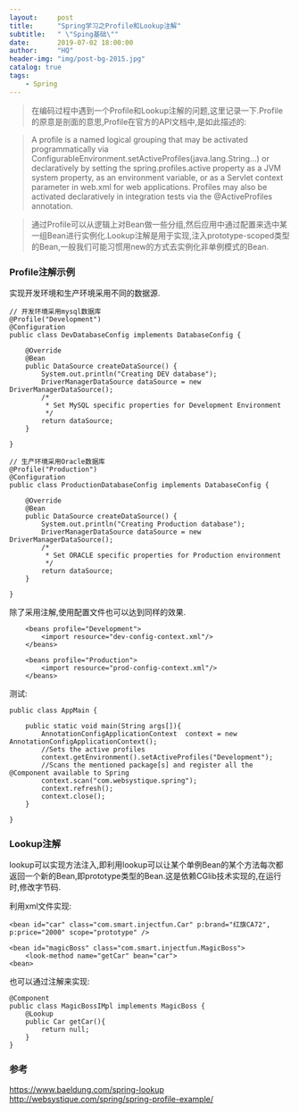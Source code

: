 ```yaml
---
layout:     post
title:      "Spring学习之Profile和Lookup注解"
subtitle:   " \"Sping基础\""
date:       2019-07-02 18:00:00
author:     "HQ"
header-img: "img/post-bg-2015.jpg"
catalog: true
tags:
    - Spring
---
```


>在编码过程中遇到一个Profile和Lookup注解的问题,这里记录一下.Profile的原意是剖面的意思,Profile在官方的API文档中,是如此描述的:

>A profile is a named logical grouping that may be activated programmatically via ConfigurableEnvironment.setActiveProfiles(java.lang.String...) or declaratively by setting the spring.profiles.active property as a JVM system property, as an environment variable, or as a Servlet context parameter in web.xml for web applications. Profiles may also be activated declaratively in integration tests via the @ActiveProfiles annotation.

>通过Profile可以从逻辑上对Bean做一些分组,然后应用中通过配置来选中某一组Bean进行实例化.Lookup注解是用于实现,注入prototype-scoped类型的Bean,一般我们可能习惯用new的方式去实例化非单例模式的Bean.

### Profile注解示例
实现开发环境和生产环境采用不同的数据源.
```
// 开发环境采用mysql数据库
@Profile("Development")
@Configuration
public class DevDatabaseConfig implements DatabaseConfig {
 
    @Override
    @Bean
    public DataSource createDataSource() {
        System.out.println("Creating DEV database");
        DriverManagerDataSource dataSource = new DriverManagerDataSource();
        /*
         * Set MySQL specific properties for Development Environment
         */
        return dataSource;
    }
 
}

// 生产环境采用Oracle数据库
@Profile("Production")
@Configuration
public class ProductionDatabaseConfig implements DatabaseConfig {
 
    @Override
    @Bean
    public DataSource createDataSource() {
        System.out.println("Creating Production database");
        DriverManagerDataSource dataSource = new DriverManagerDataSource();
        /*
         * Set ORACLE specific properties for Production environment
         */
        return dataSource;
    }
 
}
```

除了采用注解,使用配置文件也可以达到同样的效果.
```
    <beans profile="Development">
        <import resource="dev-config-context.xml"/>
    </beans>
 
    <beans profile="Production">
        <import resource="prod-config-context.xml"/>
    </beans>
```

测试:

```
public class AppMain {
     
    public static void main(String args[]){
        AnnotationConfigApplicationContext  context = new AnnotationConfigApplicationContext();
        //Sets the active profiles
        context.getEnvironment().setActiveProfiles("Development");
        //Scans the mentioned package[s] and register all the @Component available to Spring
        context.scan("com.websystique.spring"); 
        context.refresh();
        context.close();
    }
 
}
```

### Lookup注解
lookup可以实现方法注入,即利用lookup可以让某个单例Bean的某个方法每次都返回一个新的Bean,即prototype类型的Bean.这是依赖CGlib技术实现的,在运行时,修改字节码.

利用xml文件实现:
```
<bean id="car" class="com.smart.injectfun.Car" p:brand="红旗CA72", p:price="2000" scope="prototype" />

<bean id="magicBoss" class="com.smart.injectfun.MagicBoss">
    <look-method name="getCar" bean="car">
<bean>
```

也可以通过注解来实现:

```
@Component
public class MagicBossIMpl implements MagicBoss {
    @Lookup
    public Car getCar(){
        return null;
    }
}
```

### 参考
https://www.baeldung.com/spring-lookup
http://websystique.com/spring/spring-profile-example/
